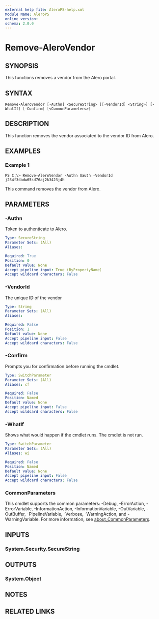 ```yaml
---
external help file: AleroPS-help.xml
Module Name: AleroPS
online version:
schema: 2.0.0
---
```


# Remove-AleroVendor

## SYNOPSIS
This functions removes a vendor from the Alero portal.

## SYNTAX

```
Remove-AleroVendor [-Authn] <SecureString> [[-VendorId] <String>] [-WhatIf] [-Confirm] [<CommonParameters>]
```

## DESCRIPTION
This function removes the vendor associated to the vendor ID from Alero.

## EXAMPLES

### Example 1
```
PS C:\> Remove-AleroVendor -Authn $auth -VendorId j234f3dadw65sd76aj2k3423j4h
```

This command removes the vendor from Alero.

## PARAMETERS

### -Authn
Token to authenticate to Alero.

```yaml
Type: SecureString
Parameter Sets: (All)
Aliases:

Required: True
Position: 0
Default value: None
Accept pipeline input: True (ByPropertyName)
Accept wildcard characters: False
```

### -VendorId
The unique ID of the vendor

```yaml
Type: String
Parameter Sets: (All)
Aliases:

Required: False
Position: 1
Default value: None
Accept pipeline input: False
Accept wildcard characters: False
```

### -Confirm
Prompts you for confirmation before running the cmdlet.

```yaml
Type: SwitchParameter
Parameter Sets: (All)
Aliases: cf

Required: False
Position: Named
Default value: None
Accept pipeline input: False
Accept wildcard characters: False
```

### -WhatIf
Shows what would happen if the cmdlet runs. The cmdlet is not run.

```yaml
Type: SwitchParameter
Parameter Sets: (All)
Aliases: wi

Required: False
Position: Named
Default value: None
Accept pipeline input: False
Accept wildcard characters: False
```

### CommonParameters
This cmdlet supports the common parameters: -Debug, -ErrorAction, -ErrorVariable, -InformationAction, -InformationVariable, -OutVariable, -OutBuffer, -PipelineVariable, -Verbose, -WarningAction, and -WarningVariable. For more information, see [about_CommonParameters](http://go.microsoft.com/fwlink/?LinkID=113216).

## INPUTS

### System.Security.SecureString
## OUTPUTS

### System.Object
## NOTES

## RELATED LINKS

